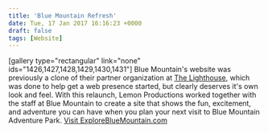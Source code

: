 ```yaml
---
title: 'Blue Mountain Refresh'
date: Tue, 17 Jan 2017 16:16:23 +0000
draft: false
tags: [Website]
---
```


\[gallery type="rectangular" link="none" ids="1426,1427,1428,1429,1430,1431"\] Blue Mountain's website was previously a clone of their partner organization at [The Lighthouse](http://www.lighthousesaskatoon.org), which was done to help get a web presence started, but clearly deserves it's own look and feel. With this relaunch, Lemon Productions worked together with the staff at Blue Mountain to create a site that shows the fun, excitement, and adventure you can have when you plan your next visit to Blue Mountain Adventure Park. [Visit ExploreBlueMountain.com](http://explorebluemountain.com)
